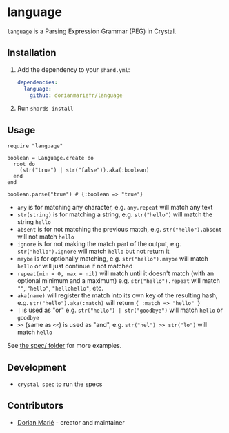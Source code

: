 # language

`language` is a Parsing Expression Grammar (PEG) in Crystal.

## Installation

1. Add the dependency to your `shard.yml`:

   ```yaml
   dependencies:
     language:
       github: dorianmariefr/language
   ```

2. Run `shards install`

## Usage

```crystal
require "language"

boolean = Language.create do
  root do
    (str("true") | str("false")).aka(:boolean)
  end
end

boolean.parse("true") # {:boolean => "true"}
```

- `any` is for matching any character, e.g. `any.repeat` will match any text
- `str(string)` is for matching a string, e.g. `str("hello")` will match the string
  `hello`
- `absent` is for not matching the previous match, e.g. `str("hello").absent`
  will not match `hello`
- `ignore` is for not making the match part of the output, e.g.
  `str("hello").ignore` will match `hello` but not return it
- `maybe` is for optionally matching, e.g. `str("hello").maybe` will match
  `hello` or will just continue if not matched
- `repeat(min = 0, max = nil)` will match until it doesn't match (with an
  optional minimum and a maximum) e.g. `str("hello").repeat` will match `""`,
  `"hello"`, `"hellohello"`, etc.
- `aka(name)` will register the match into its own key of the resulting hash,
  e.g. `str("hello").aka(:match)` will return `{ :match => "hello" }`
- `|` is used as "or" e.g. `str("hello") | str("goodbye")` will match `hello` or
  `goodbye`
- `>>` (same as `<<`) is used as "and", e.g. `str("hel") >> str("lo")`
  will match `hello`

See [the spec/ folder](https://github.com/dorianmariefr/language/tree/main/spec)
for more examples.

## Development

- `crystal spec` to run the specs

## Contributors

- [Dorian Marié](https://github.com/dorianmariefr) - creator and maintainer
